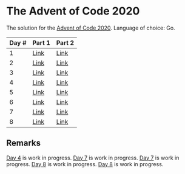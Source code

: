 # The Advent of Code 2020

The solution for the [Advent of Code 2020](https://adventofcode.com/). Language of choice: Go.

| Day # | Part 1                     | Part 2                     |
|-------|----------------------------|----------------------------|
| 1     | [Link](/1/solution_one.go) | [Link](/1/solution_two.go) |
| 2     | [Link](/2/solution_one.go) | [Link](/2/solution_two.go) |
| 3     | [Link](/3/solution_one.go) | [Link](/3/solution_two.go) |
| 4     | [Link](/4/solution_one.go) | [Link](/4/solution_two.go) |
| 5     | [Link](/5/solution_one.go) | [Link](/5/solution_two.go) |
| 6     | [Link](/6/solution_one.go) | [Link](/6/solution_two.go) |
| 7     | [Link](/7/solution_one.go) | [Link](/7/solution_two.go) |
| 8     | [Link](/8/solution_one.go) | [Link](/8/solution_two.go) |

## Remarks

[Day 4](/4/solution_two.go) is work in progress.
[Day 7](/7/solution_one.go) is work in progress.
[Day 7](/7/solution_two.go) is work in progress.
[Day 8](/8/solution_one.go) is work in progress.
[Day 8](/8/solution_two.go) is work in progress.
